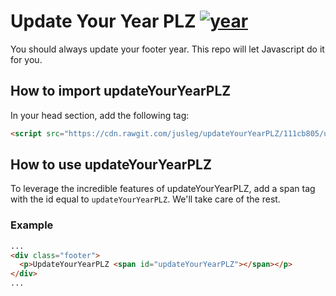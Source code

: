# Update Your Year PLZ [![year](https://img.shields.io/badge/Year-2018-lightgrey.svg)](http://todaysdate.com/)
You should always update your footer year. This repo will let Javascript do it for you.

## How to import updateYourYearPLZ
In your head section, add the following tag:
```html
<script src="https://cdn.rawgit.com/jusleg/updateYourYearPLZ/111cb805/updateYourYearPLZ.js"></script>
```

## How to use updateYourYearPLZ
To leverage the incredible features of updateYourYearPLZ, add a span tag with the id equal to `updateYourYearPLZ`. We'll take care of the rest.

### Example
```html
...
<div class="footer">
  <p>UpdateYourYearPLZ <span id="updateYourYearPLZ"></span></p>
</div>
...
```
